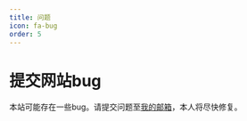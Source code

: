 ```yaml
---
title: 问题
icon: fa-bug
order: 5
---
```


# 提交网站bug
本站可能存在一些bug。请提交问题至[我的邮箱](stanley_shao@163.com)，本人将尽快修复。

